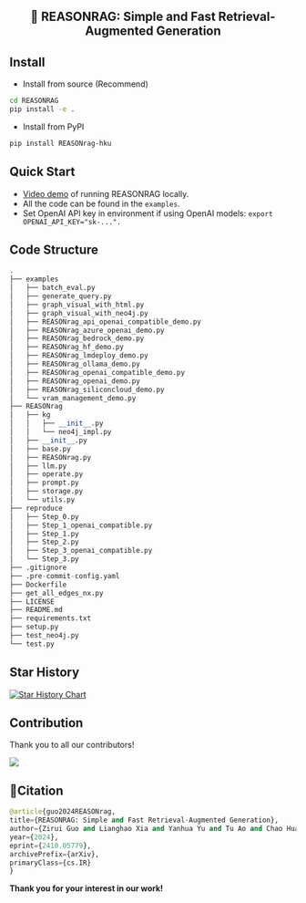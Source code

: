 <center><h2>🚀 REASONRAG: Simple and Fast Retrieval-Augmented Generation</h2></center>



## Install

* Install from source (Recommend)

```bash
cd REASONRAG
pip install -e .
```
* Install from PyPI
```bash
pip install REASONrag-hku
```

## Quick Start
* [Video demo](https://www.youtube.com/watch?v=g21royNJ4fw) of running REASONRAG locally.
* All the code can be found in the `examples`.
* Set OpenAI API key in environment if using OpenAI models: `export OPENAI_API_KEY="sk-...".`
## Code Structure

```python
.
├── examples
│   ├── batch_eval.py
│   ├── generate_query.py
│   ├── graph_visual_with_html.py
│   ├── graph_visual_with_neo4j.py
│   ├── REASONrag_api_openai_compatible_demo.py
│   ├── REASONrag_azure_openai_demo.py
│   ├── REASONrag_bedrock_demo.py
│   ├── REASONrag_hf_demo.py
│   ├── REASONrag_lmdeploy_demo.py
│   ├── REASONrag_ollama_demo.py
│   ├── REASONrag_openai_compatible_demo.py
│   ├── REASONrag_openai_demo.py
│   ├── REASONrag_siliconcloud_demo.py
│   └── vram_management_demo.py
├── REASONrag
│   ├── kg
│   │   ├── __init__.py
│   │   └── neo4j_impl.py
│   ├── __init__.py
│   ├── base.py
│   ├── REASONrag.py
│   ├── llm.py
│   ├── operate.py
│   ├── prompt.py
│   ├── storage.py
│   └── utils.py
├── reproduce
│   ├── Step_0.py
│   ├── Step_1_openai_compatible.py
│   ├── Step_1.py
│   ├── Step_2.py
│   ├── Step_3_openai_compatible.py
│   └── Step_3.py
├── .gitignore
├── .pre-commit-config.yaml
├── Dockerfile
├── get_all_edges_nx.py
├── LICENSE
├── README.md
├── requirements.txt
├── setup.py
├── test_neo4j.py
└── test.py
```

## Star History

<a href="https://star-history.com/#HKUDS/REASONRAG&Date">
 <picture>
   <source media="(prefers-color-scheme: dark)" srcset="https://api.star-history.com/svg?repos=HKUDS/REASONRAG&type=Date&theme=dark" />
   <source media="(prefers-color-scheme: REASON)" srcset="https://api.star-history.com/svg?repos=HKUDS/REASONRAG&type=Date" />
   <img alt="Star History Chart" src="https://api.star-history.com/svg?repos=HKUDS/REASONRAG&type=Date" />
 </picture>
</a>

## Contribution

Thank you to all our contributors!

<a href="https://github.com/HKUDS/REASONRAG/graphs/contributors">
  <img src="https://contrib.rocks/image?repo=HKUDS/REASONRAG" />
</a>

## 🌟Citation

```python
@article{guo2024REASONrag,
title={REASONRAG: Simple and Fast Retrieval-Augmented Generation},
author={Zirui Guo and Lianghao Xia and Yanhua Yu and Tu Ao and Chao Huang},
year={2024},
eprint={2410.05779},
archivePrefix={arXiv},
primaryClass={cs.IR}
}
```
**Thank you for your interest in our work!**

